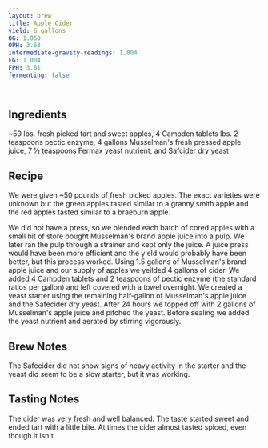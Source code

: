 ```yaml
---
layout: brew
title: Apple Cider
yield: 6 gallons
OG: 1.050
OPH: 3.63
intermediate-gravity-readings: 1.004
FG: 1.004
FPH: 3.61
fermenting: false

---
```


## Ingredients
~50 lbs. fresh picked tart and sweet apples, 4 Campden tablets lbs. 2 teaspoons pectic enzyme, 4 gallons Musselman's fresh pressed apple juice, 7 &frac12; teaspoons Fermax yeast nutrient, and Safcider dry yeast

## Recipe
We were given ~50 pounds of fresh picked apples. The exact varieties were unknown but the green apples tasted similar to a granny smith apple and the red apples tasted similar to a braeburn apple.

We did not have a press, so we blended each batch of cored apples with a small bit of store bought Musselman's brand apple juice into a pulp. We later ran the pulp through a strainer and kept only the juice. A juice press would have been more efficient and the yield would probably have been better, but this process worked. Using 1.5 gallons of Musselman's brand apple juice and our supply of apples we yeilded 4 gallons of cider. We added 4 Campden tablets and 2 teaspoons of pectic enzyme (the standard ratios per gallon) and left covered with a towel overnight. We created a yeast starter using the remaining half-gallon of Musselman's apple juice and the Safecider dry yeast. After 24 hours we topped off with 2 gallons of Musselman's apple juice and pitched the yeast. Before sealing we added the yeast nutrient and aerated by stirring vigorously. 

## Brew Notes
The Safecider did not show signs of heavy activity in the starter and the yeast did seem to be a slow starter, but it was working.

## Tasting Notes
The cider was very fresh and well balanced. The taste started sweet and ended tart with a little bite. At times the cider almost tasted spiced, even though it isn't.
